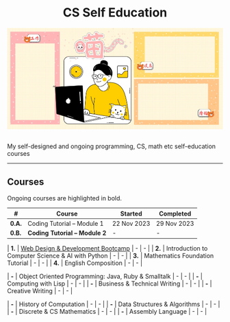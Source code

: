 <div align="center">
  <h1>CS Self Education</h1>
  <img src="banner.jpg" align="center"/>
  <br/><br/>
</div>

My self-designed and ongoing programming, CS, math etc self-education courses

---

## Courses

Ongoing courses are highlighted in bold.

| # | Course | Started | Completed |
| ----------- | ----------- | ----------- | ----------- |
| **0.A.** | Coding Tutorial – Module 1 | 22 Nov 2023 | 29 Nov 2023 |
| **0.B.** | **Coding Tutorial – Module 2** | - | - |

| **1.** | [Web Design & Development Bootcamp](https://github.com/abeerration/Web-Design-Development-Bootcamp) | - | - |
| **2.** | Introduction to Computer Science & AI with Python | - | - |
| **3.** | Mathematics Foundation Tutorial | - | - |
| **4.** | English Composition | - | - |

| **-** | Object Oriented Programming: Java, Ruby & Smalltalk | - | - |
| **-** | Computing with Lisp | - | - |
| **-** | Business & Technical Writing | - | - |
| **-** | Creative Writing | - | - |

| **-** | History of Computation | - | - |
| **-** | Data Structures & Algorithms | - | - |
| **-** | Discrete & CS Mathematics | - | - |
| **-** | Assembly Language | - | - |
